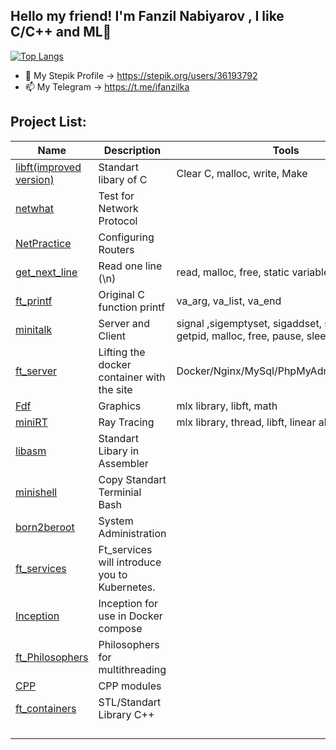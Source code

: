 ## Hello my friend! I'm Fanzil Nabiyarov ,  I like C/C++ and ML👋


	
[![Top Langs](https://github-readme-stats.vercel.app/api/top-langs/?username=ifanzilka&layout=compact)](https://github.com/anuraghazra/github-readme-stats)

- 🌱 My Stepik Profile -> https://stepik.org/users/36193792
- 📫 My Telegram -> https://t.me/ifanzilka
	



## Project List:
| Name | Description | Tools |
| --- | --- | --- |
| [libft(improved version)](https://github.com/ifanzilka/libft)| 	Standart libary of C  | 	Сlear C, malloc, write, Make
| [netwhat](https://github.com/ifanzilka/netwhat) | Test for Network Protocol | 
| [NetPractice](https://github.com/ifanzilka/NetPractice) | Configuring Routers |
| [get_next_line](https://github.com/ifanzilka/get_next_line) | Read one line (\n) | read, malloc, free, static variable |
|[ft_printf](https://github.com/ifanzilka/ft_printf) | Original C function printf | va_arg, va_list, va_end |
|[minitalk](https://github.com/ifanzilka/minitalk) | Server and Client  | signal ,sigemptyset, sigaddset, sigaction, kill, getpid, malloc, free, pause, sleep, usleep, exit
|[ft_server](https://github.com/ifanzilka/ft_server) | Lifting the docker container with the site |Docker/Nginx/MySql/PhpMyAdmin/WordPress
| [Fdf](https://github.com/ifanzilka/Fdf)| Graphics | mlx library, libft, math
| [miniRT](https://github.com/ifanzilka/miniRT) | Ray Tracing | mlx library, thread, libft, linear algebra
| [libasm](https://github.com/ifanzilka/libasm)|  Standart Libary in Assembler |
| [minishell](https://github.com/ifanzilka/minishell)|  Copy Standart Terminial Bash |
| [born2beroot](https://github.com/ifanzilka/Born2beroot)| System Administration |
| [ft_services](https://github.com/ifanzilka/ft_services)|  Ft_services will introduce you to Kubernetes.  |
| [Inception](https://github.com/ifanzilka/Inception) | Inception for use in Docker compose |
| [ft_Philosophers](https://github.com/ifanzilka/Philosophers) | Philosophers for multithreading |
| [CPP](https://github.com/ifanzilka/CPP_Module) | CPP modules |
| [ft_containers](https://github.com/ifanzilka/ft_containers-STL) | STL/Standart Library C++   |
| | |
| | |
| | |
| | |
